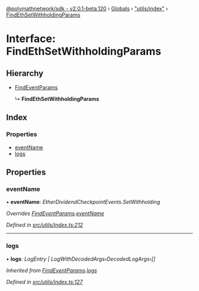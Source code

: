 [@polymathnetwork/sdk - v2.0.1-beta.120](../README.md) › [Globals](../globals.md) › ["utils/index"](../modules/_utils_index_.md) › [FindEthSetWithholdingParams](_utils_index_.findethsetwithholdingparams.md)

# Interface: FindEthSetWithholdingParams

## Hierarchy

- [FindEventParams](_utils_index_.findeventparams.md)

  ↳ **FindEthSetWithholdingParams**

## Index

### Properties

- [eventName](_utils_index_.findethsetwithholdingparams.md#eventname)
- [logs](_utils_index_.findethsetwithholdingparams.md#logs)

## Properties

### eventName

• **eventName**: _EtherDividendCheckpointEvents.SetWithholding_

_Overrides [FindEventParams](_utils_index_.findeventparams.md).[eventName](_utils_index_.findeventparams.md#eventname)_

_Defined in [src/utils/index.ts:212](https://github.com/PolymathNetwork/polymath-sdk/blob/1da5bc5/src/utils/index.ts#L212)_

---

### logs

• **logs**: _LogEntry | LogWithDecodedArgs‹DecodedLogArgs›[]_

_Inherited from [FindEventParams](_utils_index_.findeventparams.md).[logs](_utils_index_.findeventparams.md#logs)_

_Defined in [src/utils/index.ts:127](https://github.com/PolymathNetwork/polymath-sdk/blob/1da5bc5/src/utils/index.ts#L127)_

